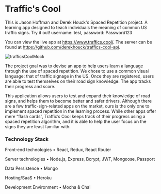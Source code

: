 # Traffic's Cool

This is Jason Hoffman and Derek Houck's Spaced Repetition project. 
A learning app designed to teach individuals the meaning of common US traffic signs. 
Try it out! 
username: test, 
password: Password123

You can view the live app at https://www.traffics.cool/. 
The server can be found at https://github.com/derekhouck/traffics-cool-api.

![trafficsCoolMock](https://user-images.githubusercontent.com/42702189/56334898-2013f400-614f-11e9-9b18-dced582629e1.jpg)

The project goal was to devise an app to help users learn a language through the use of spaced repetition.
We chose to use a common visual language: that of traffic signage in the US.
Once they are registered, users are able to test themselves on their road sign knowledge. The app tracks their progress and score.

This application allows users to test and expand their knowledge of road signs, and helps them to become better and safer drivers.
	Although there are a few traffic-sign-related apps on the market, ours is the only one to implement spaced repetition in the learning process. While other apps offer mere “flash cards”, Traffic’s Cool keeps track of their progress using a spaced repetition algorithm, and it is able to help the user focus on the signs they are least familiar with.
	

### Technology Stack
Front-end technologies
	• React, Redux, React Router
	
Server technologies
	• Node.js, Express, Bcrypt, JWT, Mongoose, Passport
	
Data Persistence
	• Mongo
	
Hosting/SaaS
	• Heroku
	
Development Environment
	• Mocha & Chai
